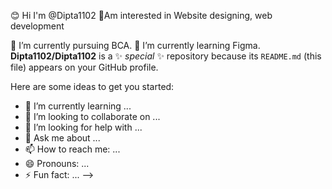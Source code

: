 😊 Hi I'm @Dipta1102
👀Am interested in Website designing, web development

🌱 I’m currently pursuing BCA.
🌱 I’m currently learning Figma.
**Dipta1102/Dipta1102** is a ✨ _special_ ✨ repository because its `README.md` (this file) appears on your GitHub profile.

Here are some ideas to get you started:


- 🌱 I’m currently learning ...
- 👯 I’m looking to collaborate on ...
- 🤔 I’m looking for help with ...
- 💬 Ask me about ...
- 📫 How to reach me: ...
- 😄 Pronouns: ...
- ⚡ Fun fact: ...
-->
